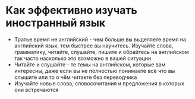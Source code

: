 # Как эффективно изучать иностранный язык

* Тратье время не английский - чем больше вы выделяете время на английский язык, тем быстрее вы научитесь. Изучайте слова, грамматику, читайте, слушайте, пишите и обрайтесь на английском так часто насколько это возможно в вашей ситуации
* Читайте и слушайте - те темы на английском, которые вам интересны, даже если вы не полностью понимаете всё что вы слышите или то о чём читаете без переводчика
* Изучайте новые слова, словосочитания и предложения в которых они встречаются